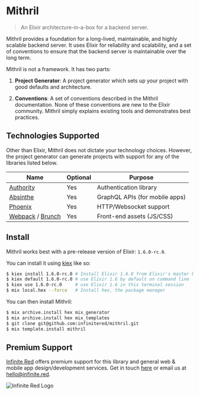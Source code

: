 # Mithril

> An Elixir architecture-in-a-box for a backend server.

Mithril provides a foundation for a long-lived, maintainable, and highly
scalable backend server. It uses Elixir for reliability and scalability, and
a set of conventions to ensure that the backend server is maintainable over
the long term.

Mithril is not a framework. It has two parts:

1. **Project Generator**: A project generator which sets up your project
   with good defaults and architecture.

2. **Conventions**: A set of conventions described in the Mithril
   documentation. None of these conventions are new to the Elixir community.
   Mithril simply explains existing tools and demonstrates best practices.

## Technologies Supported

Other than Elixir, Mithril does not dictate your technology choices.
However, the project generator can generate projects with support for
any of the libraries listed below.

| Name                                                             | Optional | Purpose                        |
| ---------------------------------------------------------------- | -------- | ------------------------------ |
| [Authority](https://github.com/infinitered/authority)            | Yes      | Authentication library         |
| [Absinthe](https://absinthe-graphql.org)                         | Yes      | GraphQL APIs (for mobile apps) |
| [Phoenix](https://phoenixframework.org)                          | Yes      | HTTP/Websocket support         |
| [Webpack](https://webpack.js.org/) / [Brunch](http://brunch.io/) | Yes      | Front-end assets (JS/CSS)      |

## Install

Mithril works best with a pre-release version of Elixir: `1.6.0-rc.0`.

You can install it using [kiex](https://github.com/taylor/kiex) like so:

```sh
$ kiex install 1.6.0-rc.0 # Install Elixir 1.6.0 from Elixir's master branch
$ kiex default 1.6.0-rc.0 # use Elixir 1.6 by default on command line
$ kiex use 1.6.0-rc.0     # use Elixir 1.6 in this terminal session
$ mix local.hex --force   # Install hex, the package manager
```

You can then install Mithril:

```sh
$ mix archive.install hex mix_generator
$ mix archive.install hex mix_templates
$ git clone git@github.com:infinitered/mithril.git
$ mix template.install mithril
```

## Premium Support

[Infinite Red](https://infinite.red) offers premium support for this library and general web &
mobile app design/development services. Get in touch [here](https://infinite.red/contact) or email us at [hello@infinite.red](mailto:hello@infinite.red).

![Infinite Red Logo](https://infinite.red/images/infinite_red_logo_colored.png)